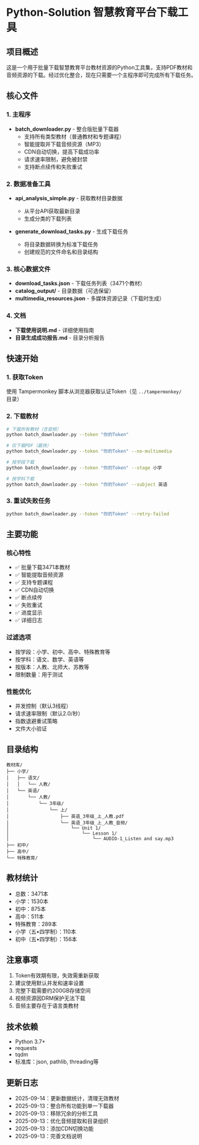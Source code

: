# Python-Solution 智慧教育平台下载工具

## 项目概述
这是一个用于批量下载智慧教育平台教材资源的Python工具集，支持PDF教材和音频资源的下载。经过优化整合，现在只需要一个主程序即可完成所有下载任务。

## 核心文件

### 1. 主程序
- **batch_downloader.py** - 整合版批量下载器
  - 支持所有类型教材（普通教材和专题课程）
  - 智能提取并下载音频资源（MP3）
  - CDN自动切换，提高下载成功率
  - 请求速率限制，避免被封禁
  - 支持断点续传和失败重试

### 2. 数据准备工具
- **api_analysis_simple.py** - 获取教材目录数据
  - 从平台API获取最新目录
  - 生成分类的下载列表
  
- **generate_download_tasks.py** - 生成下载任务
  - 将目录数据转换为标准下载任务
  - 创建规范的文件命名和目录结构

### 3. 核心数据文件
- **download_tasks.json** - 下载任务列表（3471个教材）
- **catalog_output/** - 目录数据（可选保留）
- **multimedia_resources.json** - 多媒体资源记录（下载时生成）

### 4. 文档
- **下载使用说明.md** - 详细使用指南
- **目录生成成功报告.md** - 目录分析报告

## 快速开始

### 1. 获取Token
使用 Tampermonkey 脚本从浏览器获取认证Token（见 `../tampermonkey/` 目录）

### 2. 下载教材
```bash
# 下载所有教材（含音频）
python batch_downloader.py --token "你的Token"

# 仅下载PDF（最快）
python batch_downloader.py --token "你的Token" --no-multimedia

# 按学段下载
python batch_downloader.py --token "你的Token" --stage 小学

# 按学科下载
python batch_downloader.py --token "你的Token" --subject 英语
```

### 3. 重试失败任务
```bash
python batch_downloader.py --token "你的Token" --retry-failed
```

## 主要功能

### 核心特性
- ✅ 批量下载3471本教材
- ✅ 智能提取音频资源
- ✅ 支持专题课程
- ✅ CDN自动切换
- ✅ 断点续传
- ✅ 失败重试
- ✅ 进度显示
- ✅ 详细日志

### 过滤选项
- 按学段：小学、初中、高中、特殊教育等
- 按学科：语文、数学、英语等
- 按版本：人教、北师大、苏教等
- 限制数量：用于测试

### 性能优化
- 并发控制（默认3线程）
- 请求速率限制（默认2.0/秒）
- 指数退避重试策略
- 文件大小验证

## 目录结构
```
教材库/
├── 小学/
│   ├── 语文/
│   │   └── 人教/
│   └── 英语/
│       └── 人教/
│           └── 3年级/
│               └── 上/
│                   ├── 英语_3年级_上_人教.pdf
│                   └── 英语_3年级_上_人教_音频/
│                       └── Unit 1/
│                           └── Lesson 1/
│                               └── AUDIO-1_Listen and say.mp3
├── 初中/
├── 高中/
└── 特殊教育/
```

## 教材统计
- 总数：3471本
- 小学：1530本
- 初中：875本  
- 高中：511本
- 特殊教育：289本
- 小学（五•四学制）：110本
- 初中（五•四学制）：156本

## 注意事项
1. Token有效期有限，失效需重新获取
2. 建议使用默认并发和速率设置
3. 完整下载需要约200GB存储空间
4. 视频资源因DRM保护无法下载
5. 音频主要存在于语言类教材

## 技术依赖
- Python 3.7+
- requests
- tqdm
- 标准库：json, pathlib, threading等

## 更新日志
- 2025-09-14：更新数据统计，清理无效教材
- 2025-09-13：整合所有功能到单一下载器
- 2025-09-13：移除冗余的分析工具
- 2025-09-13：优化音频提取和目录组织
- 2025-09-13：添加CDN切换功能
- 2025-09-13：完善文档说明
